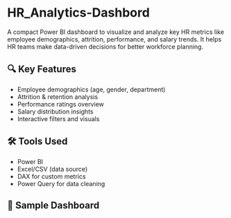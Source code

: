 # HR_Analytics-Dashbord
A compact Power BI dashboard to visualize and analyze key HR metrics like employee demographics, attrition, performance, and salary trends. It helps HR teams make data-driven decisions for better workforce planning.

## 🔍 Key Features
- Employee demographics (age, gender, department)
- Attrition & retention analysis
- Performance ratings overview
- Salary distribution insights
- Interactive filters and visuals

## 🛠️ Tools Used
- Power BI
- Excel/CSV (data source)
- DAX for custom metrics
- Power Query for data cleaning

## 📸 Sample Dashboard

